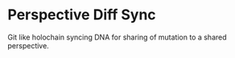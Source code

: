 # Perspective Diff Sync

Git like holochain syncing DNA for sharing of mutation to a shared perspective. 